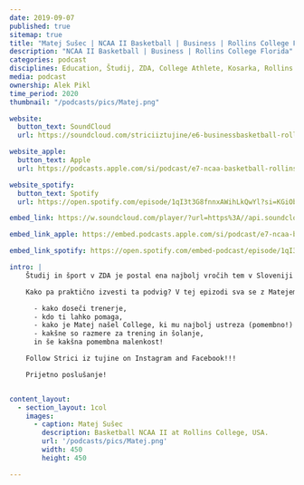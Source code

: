 ```yaml
---
date: 2019-09-07
published: true 
sitemap: true
title: "Matej Sušec | NCAA II Basketball | Business | Rollins College Florida" 
description: "NCAA II Basketball | Business | Rollins College Florida"
categories: podcast
disciplines: Education, Študij, ZDA, College Athlete, Kosarka, Rollins College, Florida, NCAA
media: podcast
ownership: Alek Pikl
time_period: 2020
thumbnail: "/podcasts/pics/Matej.png"

website:
  button_text: SoundCloud
  url: https://soundcloud.com/striciiztujine/e6-businessbasketball-rollins-college-usa-w-matej-susec?in=striciiztujine/sets/1-sezona

website_apple:
  button_text: Apple
  url: https://podcasts.apple.com/si/podcast/e7-ncaa-basketball-rollins-college-usa-w-matej-su%C5%A1ec/id1435290632?i=1000422110558

website_spotify:
  button_text: Spotify
  url: https://open.spotify.com/episode/1qI3t3G8fnnxAWihLkQwYl?si=KGiObHyQRvONQkYq6MH3-A

embed_link: https://w.soundcloud.com/player/?url=https%3A//api.soundcloud.com/tracks/516038616&color=%23ff5500&auto_play=false&hide_related=false&show_comments=true&show_user=true&show_reposts=false&show_teaser=true

embed_link_apple: https://embed.podcasts.apple.com/si/podcast/e7-ncaa-basketball-rollins-college-usa-w-matej-su%C5%A1ec/id1435290632?i=1000422110558

embed_link_spotify: https://open.spotify.com/embed-podcast/episode/1qI3t3G8fnnxAWihLkQwYl

intro: |
    Študij in šport v ZDA je postal ena najbolj vročih tem v Sloveniji v zadnjih nekaj letih. Združiti šport in izobrazbo (tudi vrhunsko) je zelo mikavna ideja in tudi razlog, zakaj se mladi odločijo za ta korak. To nam je vsem jasno ...

    Kako pa praktično izvesti ta podvig? V tej epizodi sva se z Matejem pogovarjala točno o tem. Praktično. Kaj je potrebno narediti.

      - kako doseči trenerje,
      - kdo ti lahko pomaga,
      - kako je Matej našel College, ki mu najbolj ustreza (pomembno!) in kakšne imaš sploh možnosti glede izbire univerze in programa, 
      - kakšne so razmere za trening in šolanje,
      in še kakšna pomembna malenkost!

    Follow Strici iz tujine on Instagram and Facebook!!!

    Prijetno poslušanje!


content_layout:
  - section_layout: 1col
    images:
      - caption: Matej Sušec
        description: Basketball NCAA II at Rollins College, USA.
        url: '/podcasts/pics/Matej.png'
        width: 450 
        height: 450

---
```

